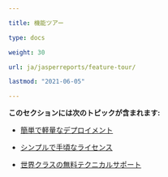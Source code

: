 ```yaml
---

title: 機能ツアー

type: docs

weight: 30

url: ja/jasperreports/feature-tour/

lastmod: "2021-06-05"

---
```




**このセクションには次のトピックが含まれます:**



- [簡単で軽量なデプロイメント](/pdf/jasperreports/easy-and-lightweight-deployment/)

- [シンプルで手頃なライセンス](/pdf/jasperreports/simple-and-affordable-licensing/)

- [世界クラスの無料テクニカルサポート](/pdf/jasperreports/world-class-free-technical-support/)
